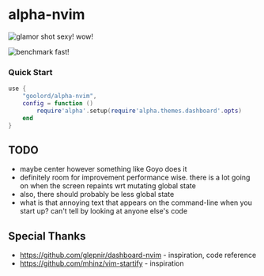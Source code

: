 # alpha-nvim
![glamor shot](https://user-images.githubusercontent.com/24906808/131895631-96810a64-b528-430d-b08b-6542c2dededa.png)
sexy! wow!

![benchmark](https://user-images.githubusercontent.com/24906808/131830001-31523c86-fee2-4f90-b23d-4bd1e152a385.png)
fast!

### Quick Start
```lua
use {
    "goolord/alpha-nvim",
    config = function ()
        require'alpha'.setup(require'alpha.themes.dashboard'.opts)
    end
}
```

## TODO
- maybe center however something like Goyo does it
- definitely room for improvement performance wise. 
  there is a lot going on when the screen repaints wrt mutating global state
- also, there should probably be less global state
- what is that annoying text that appears on the command-line
  when you start up? can't tell by looking at anyone else's code

## Special Thanks
- https://github.com/glepnir/dashboard-nvim - inspiration, code reference
- https://github.com/mhinz/vim-startify     - inspiration
